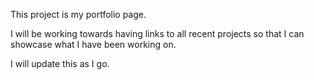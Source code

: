 This project is my portfolio page. 

I will be working towards having links to all recent projects so that I can showcase what I have been working on. 

I will update this as I go. 
